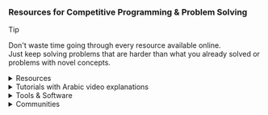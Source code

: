 ### Resources for Competitive Programming & Problem Solving
> [!TIP]
> Don't waste time going through every resource available online.\
> Just keep solving problems that are harder than what you already solved or problems with novel concepts.
<details><summary>Resources</summary>

- [Codeforces catalog](https://codeforces.com/catalog)
- [Awesome Competitive Programming](https://github.com/lnishan/awesome-competitive-programming)
- [Algorithms for Competitive Programming](https://cp-algorithms.com)
- [USACO Guide](https://usaco.guide)
- [Colin Galen's Roadmap](https://docs.google.com/document/d/1-7Co93b504uyXyMjjE8bnLJP3d3QXvp_m1UjvbvdR2Y)
- [Coding Interview University](https://github.com/jwasham/coding-interview-university)
- [Tech Interview Handbook](https://www.techinterviewhandbook.org)
- [NeetCode](https://neetcode.io)
- [Coding Interview Prep](https://www.freecodecamp.org/learn/coding-interview-prep)
- [Errichto Algorithms](https://github.com/Errichto/youtube/wiki)
- [Competitive Programming - A Complete- Guide](https://www.geeksforgeeks.org/competitive-programming-a-complete-guide)
- [Awesome Algorithms](https://github.com/tayllan/awesome-algorithms)
- [Topcoder](https://www.topcoder.com/thrive/tracks?track=Competitive%20Programming)
- [TeamsCode](https://www.teamscode.org/)
- [PIRATE KING](https://www.piratekingdom.com/leetcode/study-guide)
- Codeforces groups:
    - [New Comers Summer Camp ACM assiut](https://codeforces.com/group/3jD9SzY31n)
    - [JPC | Atypical | Newcomers 2024](https://codeforces.com/group/ZIN4PlsExe)
    - [100 Easy Problems (Bootcamp)](https://codeforces.com/group/yg7WhsFsAp)
    - [Shaazzz](https://codeforces.com/group/W2YvE0cOoh)
    - [CSOC 2021](https://codeforces.com/group/t1mC3K67lU/contests)
    - [Open Contest Series](https://codeforces.com/group/T99c3atS1n)
    - [All Public Groups](https://codeforces.com/groups/page/1)
- Other Online Judges:
    - [LeetCode](https://leetcode.com/)
    - [CS Academy](https://csacademy.com)
    - [hackerearth](https://www.hackerearth.com)
    - [thabit](https://thabit.io)
    - [LogicRush](https://logicrush.com)
    - [codewars](https://www.codewars.com)
    - [edabit](https://edabit.com)
    - [Project Euler](https://www.freecodecamp.org/learn/project-euler)
    - [CodeDrills](https://codedrills.io/problems)
    - [USACO](https://train.usaco.org/)
    - [GeeksforGeeks](https://www.geeksforgeeks.org/explore)
    - <details><summary><a href="https://vjudge.net">Virtual Judge</summary>
        <ul>
                        <li>
                <a href="http://poj.org/" target="_blank">
                    <img src="https://vjudge.net/static/bundle/a3a137580388fd8ebace.ico" width="20" /> POJ
                </a>
            </li>
            <li>
                <a href="https://pintia.cn/problem-sets/91827364500" target="_blank">
                    <img src="https://vjudge.net/static/bundle/82dd100dc5ab2a91c05a.ico" width="20" /> ZOJ
                </a>
            </li>
            <li>
                <a href="http://livearchive.onlinejudge.org/index.php" target="_blank">
                    <img src="https://vjudge.net/static/bundle/4b67f78de220633fd18a.ico" width="20" /> UVALive
                </a> (dead)
            </li>
            <li>
                <a href="https://codeforces.com/problemsets/acmsguru" target="_blank">
                    <img src="https://vjudge.net/static/bundle/150071ef43ace6b8a0cf.ico" width="20" /> SGU
                </a>
            </li>
            <li>
                <a href="http://acm.timus.ru/" target="_blank">
                    <img src="https://vjudge.net/static/bundle/4365153ee3c7a254da01.ico" width="20" /> URAL
                </a>
            </li>
            <li>
                <a href="http://www.hustoj.org/" target="_blank">
                    <img src="https://vjudge.net/static/bundle/a3ffd4e897e9c08baa20.jpg" width="20" /> HUST
                </a> (dead)
            </li>
            <li>
                <a href="http://www.spoj.com/" target="_blank">
                    <img src="https://vjudge.net/static/bundle/7ca10a33e9e8213fa737.png" width="20" /> SPOJ
                </a>
            </li>
            <li>
                <a href="http://acm.hdu.edu.cn/" target="_blank">
                    <img src="https://vjudge.net/static/bundle/73d8facc9c2896e38f19.png" width="20" /> HDU
                </a>
            </li>
            <li>
                <a href="http://www.lydsy.com/JudgeOnline/" target="_blank">
                    <img src="https://vjudge.net/static/bundle/f0046ccc6572230d2390.png" width="20" /> HYSBZ
                </a> (dead)
            </li>
            <li>
                <a href="https://onlinejudge.org/" target="_blank">
                    <img src="https://vjudge.net/static/bundle/4b67f78de220633fd18a.ico" width="20" /> UVA
                </a>
            </li>
            <li>
                <a href="http://codeforces.com/" target="_blank">
                    <img src="https://vjudge.net/static/bundle/9e471d950278bb99d90b.png" width="20" /> CodeForces
                </a>
            </li>
            <li>
                <a href="http://www.codah.club/" target="_blank">
                    <img src="https://vjudge.net/static/bundle/a1ebf61afd6229844ae2.ico" width="20" /> Z-Trening
                </a> (dead)
            </li>
            <li>
                <a href="http://judge.u-aizu.ac.jp/" target="_blank">
                    <img src="https://vjudge.net/static/bundle/72c318000fd40d15a16e.ico" width="20" /> Aizu
                </a>
            </li>
            <li>
                <a href="http://lightoj.com/" target="_blank">
                    <img src="https://vjudge.net/static/bundle/01f0e52b64c44c1ae211.png" width="20" /> LightOJ
                </a>
            </li>
            <li>
                <a href="https://github.com/HeRaNO/cdoj-vjudge/wiki" target="_blank">
                    <img src="https://vjudge.net/static/bundle/eb05969527c589a81e25.png" width="20" /> UESTC
                </a>
            </li>
            <li>
                <a href="https://ac.2333.moe/" target="_blank">
                    <img src="https://vjudge.net/static/bundle/afb9e20655d616ee85c2.jpg" width="20" /> NBUT
                </a>
            </li>
            <li>
                <a href="http://acm.fzu.edu.cn/" target="_blank">
                    <img src="https://vjudge.net/static/bundle/32f1c4c1b0d48ac81f68.gif" width="20" /> FZU
                </a> (dead)
            </li>
            <li>
                <a href="http://acm.csu.edu.cn/OnlineJudge/" target="_blank">
                    <img src="https://vjudge.net/static/bundle/1cf95a7d5db47f5bfda8.ico" width="20" /> CSU
                </a> (dead)
            </li>
            <li>
                <a href="https://acm.scu.edu.cn/" target="_blank">
                    <img src="https://vjudge.net/static/bundle/cb9b6884c5d048b76b54.ico" width="20" /> SCU
                </a> (dead)
            </li>
            <li>
                <a href="http://acdream.info/" target="_blank">
                    <img src="https://vjudge.net/static/bundle/a5863beba6b8749fb835.ico" width="20" /> ACdream
                </a> (dead)
            </li>
            <li>
                <a href="http://www.codechef.com/" target="_blank">
                    <img src="https://vjudge.net/static/bundle/d730e6df854b00193b35.ico" width="20" /> CodeChef
                </a>
            </li>
            <li>
                <a href="http://openjudge.cn/" target="_blank">
                    <img src="https://vjudge.net/static/bundle/a3a137580388fd8ebace.ico" width="20" /> OpenJudge
                </a>
            </li>
            <li>
                <a href="https://open.kattis.com/" target="_blank">
                    <img src="https://vjudge.net/static/bundle/0cf505f08cb62af24292.ico" width="20" /> Kattis
                </a>
            </li>
            <li>
                <a href="https://hihocoder.com/" target="_blank">
                    <img src="https://vjudge.net/static/bundle/86dc5088185af61f77b5.jpg" width="20" /> HihoCoder
                </a> (dead)
            </li>
            <li>
                <a href="http://acm.hit.edu.cn/hoj/" target="_blank">
                    <img src="https://vjudge.net/static/bundle/016595136a632184517a.png" width="20" /> HIT
                </a> (dead)
            </li>
            <li>
                <a href="http://acm.hrbust.edu.cn/" target="_blank">
                    <img src="https://vjudge.net/static/bundle/8c2f67900665583ec51f.ico" width="20" /> HRBUST
                </a> (dead)
            </li>
            <li>
                <a href="http://acm.mipt.ru/judge/" target="_blank">
                    <img src="https://vjudge.net/static/bundle/7fe12ac344725c3c6669.ico" width="20" /> EIJudge
                </a> (dead)
            </li>
            <li>
                <a href="https://atcoder.jp/" target="_blank">
                    <img src="https://vjudge.net/static/bundle/9f5a56961e774027bdcf.png" width="20" /> AtCoder
                </a>
            </li>
            <li>
                <a href="https://www.hackerrank.com/" target="_blank">
                    <img src="https://vjudge.net/static/bundle/827e9a41ed1deb5922b5.png" width="20" /> HackerRank
                </a>
            </li>
            <li>
                <a href="https://www.51nod.com/" target="_blank">
                    <img src="https://vjudge.net/static/bundle/a980f768ea0540723431.ico" width="20" /> 51Nod
                </a>
            </li>
            <li>
                <a href="https://arena.topcoder.com/" target="_blank">
                    <img src="https://vjudge.net/static/bundle/3464519813a1484173a5.png" width="20" /> TopCoder
                </a>
            </li>
            <li>
                <a href="https://www.e-olymp.com/en/" target="_blank">
                    <img src="https://vjudge.net/static/bundle/4d5bd9a45b1a9245b670.ico" width="20" /> EOlymp
                </a>
            </li>
            <li>
                <a href="https://nanti.jisuanke.com/" target="_blank">
                    <img src="https://vjudge.net/static/bundle/e059987bc885b5336b00.ico" width="20" /> 计蒜客
                </a>
            </li>
            <li>
                <a href="https://loj.ac/" target="_blank">
                    <img src="https://vjudge.net/static/bundle/d319c0859f22922e76db.ico" width="20" /> LibreOJ
                </a>
            </li>
            <li>
                <a href="https://uoj.ac/" target="_blank">
                    <img src="https://vjudge.net/static/bundle/de2b69c0cb3f89ec9bc9.ico" width="20" /> UniversalOJ
                </a>
            </li>
            <li>
                <a href="https://darkbzoj.cc" target="_blank">
                    <img src="https://vjudge.net/static/bundle/de2b69c0cb3f89ec9bc9.ico" width="20" /> 黑暗爆炸
                </a>
            </li>
            <li>
                <a href="https://cpc.csgrandeur.cn/" target="_blank">
                    <img src="https://vjudge.net/static/bundle/7228007bdb3f510c8b5a.ico" width="20" /> CSG
                </a>
            </li>
            <li>
                <a href="https://dmoj.ca/" target="_blank">
                    <img src="https://vjudge.net/static/bundle/cb63be31d0c8a9c931bc.png" width="20" /> DMOJ
                </a>
            </li>
            <li>
                <a href="https://toph.co/" target="_blank">
                    <img src="https://vjudge.net/static/bundle/4225461136c883368dba.png" width="20" /> Toph
                </a>
            </li>
            <li>
                <a href="https://www.luogu.com.cn/" target="_blank">
                    <img src="https://vjudge.net/static/bundle/4bccb2a6cf4dc154729b.ico" width="20" /> 洛谷
                </a>
            </li>
            <li>
                <a href="https://www.acmicpc.net/lang?lang=1" target="_blank">
                    <img src="https://vjudge.net/static/bundle/fb8265f1b129edaf4b15.png" width="20" /> Baekjoon
                </a>
            </li>
            <li>
                <a href="http://qoj.ac/" target="_blank">
                    <img src="https://vjudge.net/static/bundle/de2b69c0cb3f89ec9bc9.ico" width="20" /> QOJ
                </a>
            </li>
            <li>
                <a href="https://cses.fi/problemset/" target="_blank">
                    <img src="https://vjudge.net/static/bundle/8aeb2e93affef2d6e117.png" width="20" /> CSES
                </a>
            </li>
            <li>
                <a href="http://www.usaco.org/index.php" target="_blank">
                    <img src="https://vjudge.net/static/bundle/00b630b2ef7c4027b5bb.png" width="20" /> USACO
                </a>
            </li>
            <li>
                <a href="https://oj.uz/" target="_blank">
                    <img src="https://vjudge.net/static/bundle/75804f61731ecc629cc9.ico" width="20" /> oj.uz
                </a>
            </li>
            <li>
                <a href="https://judge.yosupo.jp/" target="_blank">
                    <img src="https://vjudge.net/static/bundle/84e15ca8b95e0d77954b.ico" width="20" /> Yosupo
                </a>
            </li>
            <li>
                <a href="https://yukicoder.me/" target="_blank">
                    <img src="https://vjudge.net/static/bundle/3d79e1d7488e2d01d0d9.png" width="20" /> yukicoder
                </a>
            </li>
            <li>
                <a href="https://oj.vnoi.info/" target="_blank">
                    <img src="https://vjudge.net/static/bundle/a507b35397cb4dd43cc7.png" width="20" /> VNOJ
                </a>
            </li>
            <li>
                <a href="https://tlx.toki.id/" target="_blank">
                    <img src="https://vjudge.net/static/bundle/eb0b5a7d27b56279ee6a.ico" width="20" /> TLX
                </a>
            </li>
            <li>
                <a href="https://new.bzoj.org:88/" target="_blank">
                    <img src="https://vjudge.net/static/bundle/b0ef9eadb2afb8a94b73.png" width="20" /> BZOJ
                </a>
            </li>
        </ul>
    </details>
<details><summary>Tutorials with Arabic video explanations</summary>

- [mostafa saad Sheet](https://codeforces.com/blog/entry/97858),
[Playlist](https://www.youtube.com/playlist?list=PLq8huKQsVgUPiCMSySRM14ysT_tgexD5z)
- [JordanCP](https://jordan-cp.com)
- [SolverToBe](https://solvertobe.com)
- [Completed Training From Zero](https://codeforces.com/group/isP4JMZTix)
- Universities Trainings:
    - [Al-Azhar ICPC Community](https://sites.google.com/view/azharicpc/home)
    - IEEEXtreme Training: [2020](https://www.youtube.com/playlist?list=PL1SVyy_SXUBafE_M5_YGLs83DnINXFVzz),
    [2021](https://www.youtube.com/playlist?list=PL1SVyy_SXUBZEdJUSwztfARNgzyw6XZv_),
    [2022](https://www.youtube.com/playlist?list=PL1SVyy_SXUBacYOVsmGLj8M1krENeXF_1)
    - JU: [level 0](https://codeforces.com/group/OQSClAEYis),
    [playlist](https://www.youtube.com/playlist?list=PLqZuMtm5THmaDh8o_raH8_1T7rDOekxai),
    [level 1](https://codeforces.com/group/UCvnPPDQxL),
    [playlist](https://www.youtube.com/playlist?list=PLqZuMtm5THmY5s1ATVRzP3g3rPzirxRUm),
    [level 2](https://codeforces.com/group/8u02vcbbFB),
    [playlist](https://www.youtube.com/playlist?list=PLqZuMtm5THmYsWYNqAeNoI_91wF8pW0xN),
    [level 3](https://codeforces.com/group/GMGjdU9W0I),
    [playlist](https://www.youtube.com/playlist?list=PLqZuMtm5THmaYLzrGQjjGUOVBT2Rv9N55)
    - BAU:
        - 2023: [Playlist](https://youtube.com/playlist?list=PL9L87DeTP7kbnVAOS2FCVOvuadcOT4ysN),
    [BAU Codeforces group](https://codeforces.com/group/tlobvwTh19),
    [coding club Codeforces group](https://codeforces.com/group/cRILaLqEsX)
        - 2024: [Playlist](https://www.youtube.com/playlist?list=PL9L87DeTP7kbjP8NmZrHHUhRQTmxx2Ju-), [Codeforces group](https://codeforces.com/group/ms9brvgtN5)
    - Assiut:
        - newcomers: [Sheet](https://docs.google.com/spreadsheets/d/12XlGl2Nae1NXRDNet_bGQ2HM2O3kq-9FS0Jm2pDwFyg),
        [Codeforces group](https://codeforces.com/group/MWSDmqGsZm),
        [Playlist](https://youtube.com/playlist?list=PLq8huKQsVgUMyLW7Q1OVErEclujWPGPsj),
        [C++ Solutions](https://github.com/MinaFaried3/Assiut-University-Training---Newcomers),
        [OtherLanguages](https://github.com/ahmedbadawihosny/Programming-And-Problem-Solving/tree/main/Problem%20Solving/CodeForces/ICPC%20Assiut%20University%20Training%20Sheet/Newcomers)
        - Juniors Phase 1: [Plan](https://www.aun.edu.eg/fci/sites/default/files/units/11.pdf),
        [Codeforces group](https://codeforces.com/group/3nQaj5GMG5),
        [Playlist1](https://www.youtube.com/playlist?list=PLj1uh4JbO1ow2RsObCH_BAsQnDypBG242),
        [Playlist2](https://www.youtube.com/playlist?list=PL4l5yt6NJ9wsrflRAyuifyjtCVAi1-SuW),
        [Solutions1](https://github.com/AbdelattyBadwy16/ICPC-Assiut-University-Training---Juniors-Phase-1-Sheets),
        [Solutions2](https://github.com/omarhashy99/ICPC-Assiut-University-Training-Juniors-Phase-1-Sheets)
        - Juniors Phase 2: [2020](https://vjudge.net/group/icpcassiutjunuiorsphase2),
        [2022](https://vjudge.net/group/junuiorsphase2_22)
</details><details><summary>Tools & Software</summary>

- My Setup:
    - [VS Code](https://code.visualstudio.com) or [VSCodium](https://vscodium.com/)
    - [C++ for VS Code](https://code.visualstudio.com/docs/languages/cpp)
    - [debug C++ in VS Code](https://code.visualstudio.com/docs/cpp/introvideos-cpp#_debug-a-c-project)
    - [VS Code extension for automatic testing](https://marketplace.visualstudio.com/items?itemName=DivyanshuAgrawal.competitive-programming-helper)
    - [browser extension for importing test cases](https://github.com/jmerle/competitive-companion)
    - [My Code Snippets](https://github.com/3m4r5/3m4r5/blob/main/Resources/cpp.json)
    - [online tool for creating code snippets](https://snippet-generator.app/)
    - other VS Code extensions I use:
        - [GitHub Theme](https://marketplace.visualstudio.com/items?itemName=GitHub.github-vscode-theme)
        - [Code Spell Checker](https://marketplace.visualstudio.com/items?itemName=streetsidesoftware.code-spell-checker)
        - [Hungry Delete](https://marketplace.visualstudio.com/items?itemName=jasonlhy.hungry-delete)
        - [Cursor column highlight](https://marketplace.visualstudio.com/items?itemName=IuriiBarlukov.cursor-column-highlight)
        - [Trailing Spaces](https://marketplace.visualstudio.com/items?itemName=shardulm94.trailing-spaces)
- Online Ladders:
    - [Codehunt](https://codehunt.cc)
    - [Static A2OJ](https://a2oj.netlify.app)
    - [A2OJ Ladders](https://earthshakira.github.io/a2oj-clientside/server/Ladders.html)
    - [Codeforces Ladders](https://codeforcesladders.firebaseapp.com)
    - [ACDLadders](https://acodedaily.com/)
    - [CP-31](https://www.tle-eliminators.com/cp-sheet)
    - [AtCoder Problems](https://kenkoooo.com/atcoder)
- Rating Predictors:
    - [Carrot](https://github.com/meooow25/carrot)
    - [CF-Predictor](https://codeforces.com/blog/entry/50411)
    - [ac-predictor](https://greasyfork.org/en/scripts/369954-ac-predictor/code)
    - [Leetcode predictor](https://lccn.lbao.site/)
- Codeforces Tools:
    - [Codeforces Visualizer](https://cfviz.netlify.app)
    - [CF Analytics](https://github.com/ApoorvaRajBhadani/cf-analytics)
    - [Tasks Finder Bot](https://t.me/TasksFinderBot)
    - [cf-fast-submit](https://codeforces.com/blog/entry/66646)
    - [cf-tool](https://github.com/xalanq/cf-tool)
- Other Tools:
    - [CLIST](https://clist.by)
    - [StopStalk](https://www.stopstalk.com)
    - [Gravy](https://gravy.thud.dev)
    - [Graph Editor](https://csacademy.com/app/graph_editor)
    - [Interval Visualiser](https://intervals-visualiser.vercel.app/)
    - [cpast](https://rootcircle.github.io/blog/project/cpast.html)
</details><details><summary>Communities</summary>

- Discord
    - Popular servers
        - [USACO (Unofficial)](https://discord.gg/bessMBe)
        ([resources](https://gist.github.com/3m4r5/15ae4c6573b5cac46dd5b5396b9a9587))
        - [Priyansh31dec Server](https://discord.gg/x6C4thVRfQ)
        - [A Code Daily!](https://discord.com/invite/H8TeFjvq6z)
        - [AC](https://discord.gg/2CJ6qvY)
        - [TLE Community](https://discord.com/invite/zNnwMKEbJG)
        - [Competitive Programming Initiative](https://discord.gg/6n55UAARJM)
        - [TeamsCode](https://discord.com/invite/8pg89SS)
        - [Errichto Server Official](https://discord.gg/errichto)
        - [tmw's CP club](https://discord.gg/AneA5wg)
        - [Competitive Programming Community](https://discord.gg/algorithms)
        - [International Coding Hub](https://discord.gg/9qQe2Nh)
        - [NeetCode](https://discord.gg/Qan2WGTcEr)
    - Arabic Servers
        - [Juniors Sheet](https://discord.gg/QapCtr58J7)
        - [Jordan Training Contests](https://discord.gg/FVq3uNwzvh)
        - [JUST Programming Chapter](https://discord.gg/bpAZs5v5MJ)
        - [ACM JU & JPC 2023 Problem Solving Training](https://discord.gg/JkaRaSvNUQ)
        - [Coding Club](https://discord.gg/kGRFEWJes7)
- Arabic Facebook Groups
    - [ACM - JCPC](https://web.facebook.com/groups/357325854467689)
    - [ICPC JU Training](https://web.facebook.com/groups/ProblemSolvingJu)
    - [JPC - Problem Solving](https://web.facebook.com/groups/JUST.Programming.Chapter)
    - [Problem solving training / Atypical & JPC](https://web.facebook.com/groups/3656874131270769)
    - [ACM JU - Problem Solving Training](https://web.facebook.com/groups/2674471682686370)
    - [ACM JU Problem Solving](https://web.facebook.com/groups/194133696894364)
    - [Acm chapter JU/ problem solving](https://web.facebook.com/groups/405132170348089)
    - [ProblemSolving Training 2023 - BAU](https://web.facebook.com/groups/914888532875958)
    - [ICPC EST Training (Student Branch)](https://web.facebook.com/groups/181389578046308)
    - [Al-Azhar ICPC Community Training](https://web.facebook.com/groups/2072363846213064)
</details>

